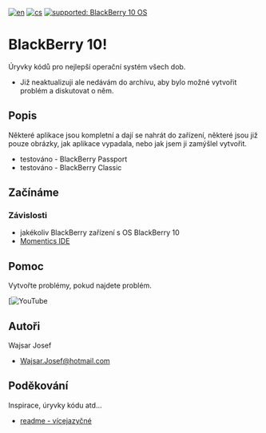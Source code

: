 [![en](https://img.shields.io/badge/lang-en-red.svg)](https://github.com/PepikVaio/BlackBerry10?tab=readme-ov-file)
[![cs](https://img.shields.io/badge/lang-cs-springgreen.svg)](https://github.com/PepikVaio/BlackBerry10/blob/main/.language_cs/README_cs.md)
[![supported: BlackBerry 10 OS](https://img.shields.io/badge/BlackBerry-10-OS-blueviolet)](https://www.google.com/search?q=blackberry10&oq=blackberry10&aqs=chrome..69i57j0i13i512l4j69i60l3.3014j0j9&sourceid=chrome&ie=UTF-8)



# BlackBerry 10!
Úryvky kódů pro nejlepší operační systém všech dob.
* Již neaktualizuji ale nedávám do archívu, aby bylo možné vytvořit problém a diskutovat o něm.

## Popis
Některé aplikace jsou kompletní a dají se nahrát do zařízení, některé jsou již pouze obrázky, jak aplikace vypadala, nebo jak jsem ji zamýšlel vytvořit.
* testováno - BlackBerry Passport
* testováno - BlackBerry Classic

## Začínáme

### Závislosti
* jakékoliv BlackBerry zařízení s OS BlackBerry 10
* [Momentics IDE](https://www.google.com/search?q=Momentics+IDE+for+BlackBerry+10&sca_esv=4ce04de13f7e18f6&sca_upv=1&sxsrf=ADLYWIJHg7PlnIN7xy2fZ-s32PUfyQTFfA%3A1717774906174&ei=OipjZv-jCvKKi-gPjYjfoAs&udm=&ved=0ahUKEwj_qNiY6smGAxVyxQIHHQ3EF7QQ4dUDCBE&uact=5&oq=Momentics+IDE+for+BlackBerry+10&gs_lp=Egxnd3Mtd2l6LXNlcnAiH01vbWVudGljcyBJREUgZm9yIEJsYWNrQmVycnkgMTAyBRAhGKABMgUQIRigAUi5CFCuBFizBnABeAGQAQCYAWmgAe0BqgEDMi4xuAEDyAEA-AEBmAIEoAL8AcICChAAGLADGNYEGEfCAgYQABgWGB7CAggQABiABBiiBJgDAIgGAZAGCJIHAzMuMaAH5AU&sclient=gws-wiz-serp)


## Pomoc
Vytvořte problémy, pokud najdete problém.

[![YouTube](https://youtube.com/playlist?list=PL_EByhPygE7IYw3xXhwv28YiNGA3qIGTG&si=T8ahHwe0lQupMDmE)


## Autoři
Wajsar Josef
* Wajsar.Josef@hotmail.com

## Poděkování
Inspirace, úryvky kódu atd...
* [readme - vícejazyčné](https://github.com/jonatasemidio/multilanguage-readme-pattern)
